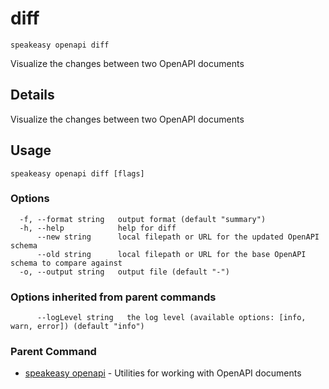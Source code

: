 # diff  
`speakeasy openapi diff`  


Visualize the changes between two OpenAPI documents  

## Details

Visualize the changes between two OpenAPI documents

## Usage

```
speakeasy openapi diff [flags]
```

### Options

```
  -f, --format string   output format (default "summary")
  -h, --help            help for diff
      --new string      local filepath or URL for the updated OpenAPI schema
      --old string      local filepath or URL for the base OpenAPI schema to compare against
  -o, --output string   output file (default "-")
```

### Options inherited from parent commands

```
      --logLevel string   the log level (available options: [info, warn, error]) (default "info")
```

### Parent Command

* [speakeasy openapi](/docs/speakeasy-reference/cli/openapi)	 - Utilities for working with OpenAPI documents
